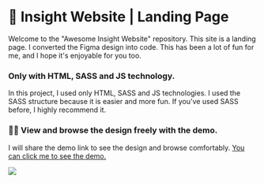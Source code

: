 <h1>🤡 Insight Website | Landing Page</h1>

<p>Welcome to the "Awesome Insight Website" repository. This site is a landing page. I converted the Figma design into code. This has been a lot of fun for me, and I hope it's enjoyable for you too.</p>
<h3>Only with HTML, SASS and JS technology.</h3>
<p>In this project, I used only HTML, SASS and JS technologies. I used the SASS structure because it is easier and more fun. If you've used SASS before, I highly recommend it. </p>

<h3>🏃‍♂️ View and browse the design freely with the demo.</h3>
<p>I will share the demo link to see the design and browse comfortably. <a href="https://insight.karrc.com" target="_blank">You can click me to see the demo.</a></p>

<img src="https://i.hizliresim.com/12iw2en.jpg" style="">
